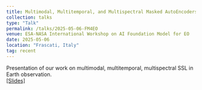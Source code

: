 ```yaml
---
title: Multimodal, Multitemporal, and Multispectral Masked AutoEncoders for Earth Observation
collection: talks
type: "Talk"
permalink: /talks/2025-05-06-FM4EO
venue: ESA-NASA International Workshop on AI Foundation Model for EO
date: 2025-05-06
location: "Frascati, Italy"
tag: recent
---
```



Presentation of our work on multimodal, multitemporal, multispectral SSL in Earth observation.<br>
[[Slides]](https://airdrive.eventsair.com/eventsairwesteuprod/production-nikal-public/7ed39539b3284f72b6863b8e73461be6) <br><br>
